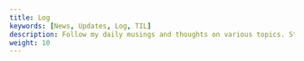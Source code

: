 ```yaml
---
title: Log
keywords: [News, Updates, Log, TIL]
description: Follow my daily musings and thoughts on various topics. Stay updated with my microblog for quick insights and reflections.
weight: 10
---
```

